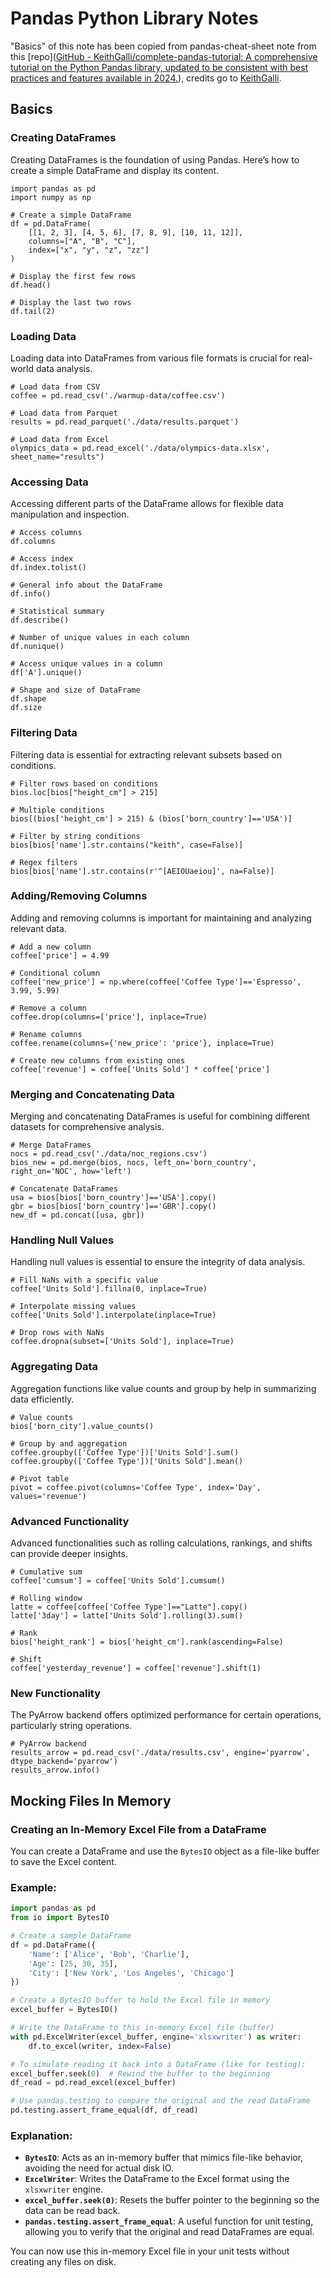# Pandas Python Library Notes

"Basics" of this note has been copied from pandas-cheat-sheet note from this [repo]([GitHub - KeithGalli/complete-pandas-tutorial: A comprehensive tutorial on the Python Pandas library, updated to be consistent with best practices and features available in 2024.](https://github.com/KeithGalli/complete-pandas-tutorial)), credits go to [KeithGalli](https://github.com/KeithGalli). 
## Basics
### Creating DataFrames

Creating DataFrames is the foundation of using Pandas. Here’s how to create a simple DataFrame and display its content.

```
import pandas as pd
import numpy as np

# Create a simple DataFrame
df = pd.DataFrame(
    [[1, 2, 3], [4, 5, 6], [7, 8, 9], [10, 11, 12]],
    columns=["A", "B", "C"],
    index=["x", "y", "z", "zz"]
)

# Display the first few rows
df.head()

# Display the last two rows
df.tail(2)
```

### Loading Data

Loading data into DataFrames from various file formats is crucial for real-world data analysis.

```
# Load data from CSV
coffee = pd.read_csv('./warmup-data/coffee.csv')

# Load data from Parquet
results = pd.read_parquet('./data/results.parquet')

# Load data from Excel
olympics_data = pd.read_excel('./data/olympics-data.xlsx', sheet_name="results")
```

### Accessing Data

Accessing different parts of the DataFrame allows for flexible data manipulation and inspection.

```
# Access columns
df.columns

# Access index
df.index.tolist()

# General info about the DataFrame
df.info()

# Statistical summary
df.describe()

# Number of unique values in each column
df.nunique()

# Access unique values in a column
df['A'].unique()

# Shape and size of DataFrame
df.shape
df.size
```

### Filtering Data

Filtering data is essential for extracting relevant subsets based on conditions.

```
# Filter rows based on conditions
bios.loc[bios["height_cm"] > 215]

# Multiple conditions
bios[(bios['height_cm'] > 215) & (bios['born_country']=='USA')]

# Filter by string conditions
bios[bios['name'].str.contains("keith", case=False)]

# Regex filters
bios[bios['name'].str.contains(r'^[AEIOUaeiou]', na=False)]
```

### Adding/Removing Columns

Adding and removing columns is important for maintaining and analyzing relevant data.

```
# Add a new column
coffee['price'] = 4.99

# Conditional column
coffee['new_price'] = np.where(coffee['Coffee Type']=='Espresso', 3.99, 5.99)

# Remove a column
coffee.drop(columns=['price'], inplace=True)

# Rename columns
coffee.rename(columns={'new_price': 'price'}, inplace=True)

# Create new columns from existing ones
coffee['revenue'] = coffee['Units Sold'] * coffee['price']
```

### Merging and Concatenating Data

Merging and concatenating DataFrames is useful for combining different datasets for comprehensive analysis.

```
# Merge DataFrames
nocs = pd.read_csv('./data/noc_regions.csv')
bios_new = pd.merge(bios, nocs, left_on='born_country', right_on='NOC', how='left')

# Concatenate DataFrames
usa = bios[bios['born_country']=='USA'].copy()
gbr = bios[bios['born_country']=='GBR'].copy()
new_df = pd.concat([usa, gbr])
```

### Handling Null Values

Handling null values is essential to ensure the integrity of data analysis.

```
# Fill NaNs with a specific value
coffee['Units Sold'].fillna(0, inplace=True)

# Interpolate missing values
coffee['Units Sold'].interpolate(inplace=True)

# Drop rows with NaNs
coffee.dropna(subset=['Units Sold'], inplace=True)
```

### Aggregating Data

Aggregation functions like value counts and group by help in summarizing data efficiently.

```
# Value counts
bios['born_city'].value_counts()

# Group by and aggregation
coffee.groupby(['Coffee Type'])['Units Sold'].sum()
coffee.groupby(['Coffee Type'])['Units Sold'].mean()

# Pivot table
pivot = coffee.pivot(columns='Coffee Type', index='Day', values='revenue')
```

### Advanced Functionality

Advanced functionalities such as rolling calculations, rankings, and shifts can provide deeper insights.

```
# Cumulative sum
coffee['cumsum'] = coffee['Units Sold'].cumsum()

# Rolling window
latte = coffee[coffee['Coffee Type']=="Latte"].copy()
latte['3day'] = latte['Units Sold'].rolling(3).sum()

# Rank
bios['height_rank'] = bios['height_cm'].rank(ascending=False)

# Shift
coffee['yesterday_revenue'] = coffee['revenue'].shift(1)
```

### New Functionality

The PyArrow backend offers optimized performance for certain operations, particularly string operations.

```
# PyArrow backend
results_arrow = pd.read_csv('./data/results.csv', engine='pyarrow', dtype_backend='pyarrow')
results_arrow.info()
```
## Mocking Files In Memory
### Creating an In-Memory Excel File from a DataFrame

You can create a DataFrame and use the `BytesIO` object as a file-like buffer to save the Excel content.

### Example:

```python
import pandas as pd
from io import BytesIO

# Create a sample DataFrame
df = pd.DataFrame({
    'Name': ['Alice', 'Bob', 'Charlie'],
    'Age': [25, 30, 35],
    'City': ['New York', 'Los Angeles', 'Chicago']
})

# Create a BytesIO buffer to hold the Excel file in memory
excel_buffer = BytesIO()

# Write the DataFrame to this in-memory Excel file (buffer)
with pd.ExcelWriter(excel_buffer, engine='xlsxwriter') as writer:
    df.to_excel(writer, index=False)

# To simulate reading it back into a DataFrame (like for testing):
excel_buffer.seek(0)  # Rewind the buffer to the beginning
df_read = pd.read_excel(excel_buffer)

# Use pandas.testing to compare the original and the read DataFrame
pd.testing.assert_frame_equal(df, df_read)
```


### Explanation:

- **`BytesIO`**: Acts as an in-memory buffer that mimics file-like behavior, avoiding the need for actual disk IO.
- **`ExcelWriter`**: Writes the DataFrame to the Excel format using the `xlsxwriter` engine.
- **`excel_buffer.seek(0)`**: Resets the buffer pointer to the beginning so the data can be read back.
- **`pandas.testing.assert_frame_equal`**: A useful function for unit testing, allowing you to verify that the original and read DataFrames are equal.

You can now use this in-memory Excel file in your unit tests without creating any files on disk.